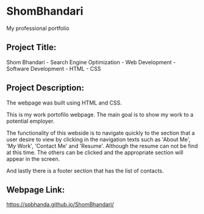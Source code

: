 # ShomBhandari
My professional portfolio

Project Title:
-------------
Shom Bhandari - Search Engine Optimization - Web Development - Software Development - HTML - CSS 


Project Description:
--------------------
The webpage was built using HTML and CSS. 

This is my work portofilo webpage. The main goal is to show my work to a potential employer. 

The functionality of this webside is to navigate quickly to the section that a user desire to view by clicking in the navigation texts such as 'About Me', 'My Work', 'Contact Me' and 'Resume'. Although the resume can not be find at this time. The others can be clicked and the appropriate section will appear in the screen.   

And lastly there is a footer section that has the list of contacts. 


Webpage Link:
-------------
https://spbhanda.github.io/ShomBhandari/
